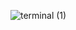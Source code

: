 ![terminal (1)](https://github.com/ValentinLnn/ValentinLnn/assets/143407249/e2e0a870-db40-4363-b55d-383aac45a381)

